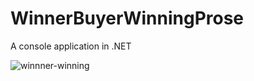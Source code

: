 # WinnerBuyerWinningProse
A console application in .NET


![winnner-winning](https://github.com/soufian-boutaib/WinnerBuyerWinningProse/assets/85968553/2f4d457d-69be-42ea-8781-d1962ca605dc)
